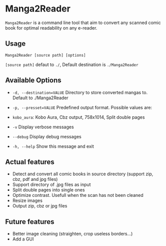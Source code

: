 Manga2Reader
============

`Manga2Reader` is a command line tool that aim to convert any scanned comic book for optimal readability on any e-reader.

Usage
-----
    Manga2Reader [source path] [options]

`[source path]` defaut to `./`, Default destination is `./Manga2Reader`

Available Options
-----------------

- `-d, --destination=VALUE` Directory to store converted mangas to. Default to ./Manga2Reader
- `-p, --presset=VALUE` Predefined output format. Possible values are:

 - `kobo_aura`: Kobo Aura, Cbz output, 758x1014, Split double pages

- `-v` Display verbose messages
- `--debug` Display debug messages
- `-h, --help` Show this message and exit


Actual features
---------------

 - Detect and convert all comic books in source directory (support zip, cbz, pdf and jpg files)
 - Support directory of .jpg files as input
 - Split double pages into single ones
 - Optimize contrast. Usefull when the scan has not been cleaned
 - Resize images
 - Output zip, cbz or jpg files
 
Future features
----------------
 - Better image cleaning (straighten, crop useless borders...)
 - Add a GUI